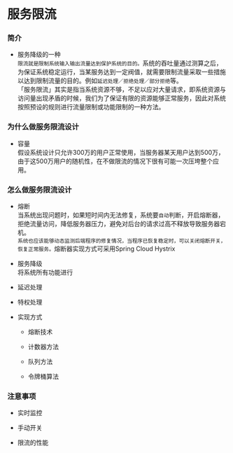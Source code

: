 # 服务限流 #
### 简介 ###
- 服务降级的一种<br/>
```限流就是限制系统输入输出流量达到保护系统的目的。```系统的吞吐量通过测算之后，为保证系统稳定运行，当某服务达到一定阀值，就需要限制流量采取一些措施以达到限制流量的目的。例如```延迟处理／拒绝处理／部分拒绝```等。<br/>
「服务限流」其实是指当系统资源不够，不足以应对大量请求，即系统资源与访问量出现矛盾的时候，我们为了保证有限的资源能够正常服务，因此对系统按照预设的规则进行流量限制或功能限制的一种方法。

### 为什么做服务限流设计 ###
- 容量<br/>
假设系统设计只允许300万的用户正常使用，当服务器某天用户达到500万，由于这500万用户的随机性，在不做限流的情况下很有可能一次压垮整个应用。

### 怎么做服务限流设计 ###
- 熔断<br/>
当系统出现问题时，如果短时间内无法修复，系统要```自动```判断，开启熔断器，拒绝流量访问，降低服务器压力，避免对后台的请求过高不释放导致服务器宕机。<br/>
```系统也应该能够动态监测后端程序的修复情况，当程序已恢复稳定时，可以关闭熔断开关，恢复正常服务。```熔断器实现方式可采用Spring Cloud Hystrix

- 服务降级<br/>
将系统所有功能进行

- 延迟处理

- 特权处理

- 实现方式
  + 熔断技术

  + 计数器方法

  + 队列方法

  + 令牌桶算法
### 注意事项 ###
- 实时监控

- 手动开关

- 限流的性能